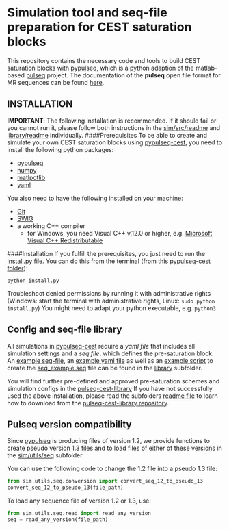 # Simulation tool and seq-file preparation for CEST saturation blocks

This repository contains the necessary code and tools to build CEST saturation blocks with 
[pypulseq](https://github.com/imr-framework/pypulseq), which is a python adaption of the matlab-based 
[pulseq](https://github.com/pulseq/pulseq) project. The documentation of the **pulseq** open file format for MR 
sequences can be found [here](https://pulseq.github.io/specification.pdf). 

## INSTALLATION
**IMPORTANT**: The following installation is recommended. If it should fail or you cannot run it, please follow both instructions in the [sim/src/readme](sim/src/readme.md) and [library/readme](library/readme.md) individually.
####Prerequisites
To be able to create and simulate your own CEST saturation blocks using [pypulseq-cest](.), you need to install the following python packages:
- [pypulseq](https://github.com/imr-framework/pypulseq)
- [numpy](https://numpy.org/)
- [matlpotlib](https://matplotlib.org/)
- [yaml](https://yaml.org/) 

You also need to have the following installed on your machine:
- [Git](https://git-scm.com/)
- [SWIG](http://www.swig.org/exec.html)
- a working C++ compiler
    - for Windows, you need Visual C++ v.12.0 or higher, e.g. [Microsoft Visual C++ Redistributable](https://visualstudio.microsoft.com/downloads/)

####Installation
If you fulfill the prerequisites, you just need to run the [install.py](install.py) file.
You can do this from the terminal (from this [pypulseq-cest folder](.)):
```
python install.py
```
Troubleshoot denied permissions by running it with administrative rights (Windows: start the terminal with administrative rights, Linux: ```sudo python install.py```)
You might need to adapt your python executable, e.g. ```python3```

## Config and seq-file library
All simulations in [pypulseq-cest]() require a *yaml file* that includes all simulation settings and a *seq file*, which
defines the pre-saturation block. An [example seq-file](library/seq_example.seq), an [example yaml file]() as well as an 
[example script](library/write_seq_example.py) to create the [seq_example.seq](library/seq_example.seq) file can be 
found in the [library](library) subfolder. 

You will find further pre-defined and approved pre-saturation schemes and simulation configs in the [pulseq-cest-library](library/pulseq-cest-library)
If you have not successfully used the above installation, please read the subfolders [readme file](library/readme.md) to learn how to
download from the [pulseq-cest-library repository](https://github.com/kherz/pulseq-cest-library).

## Pulseq version compatibility
Since [pypulseq](https://github.com/imr-framework/pypulseq) is producing files of version 1.2, we provide functions 
to create pseudo version 1.3 files and to load files of either of these versions in the 
[sim/utils/seq](sim/utils/seq) subfolder.

You can use the following code to change the 1.2 file into a pseudo 1.3 file:
````python
from sim.utils.seq.conversion import convert_seq_12_to_pseudo_13
convert_seq_12_to_pseudo_13(file_path)
````

To load any sequence file of version 1.2 or 1.3, use:
````python
from sim.utils.seq.read import read_any_version
seq = read_any_version(file_path)
````
